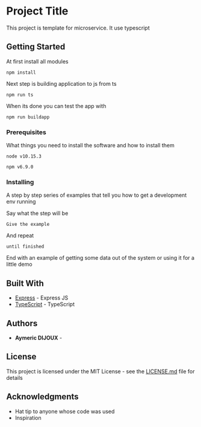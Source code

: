 # Project Title

This project is template for microservice. It use typescript

## Getting Started

At first install all modules
```
npm install
```
Next step is building application to js from ts
```
npm run ts
```
When its done you can test the app with
```
npm run buildapp
```
### Prerequisites

What things you need to install the software and how to install them

```
node v10.15.3
```

```
npm v6.9.0
```

### Installing

A step by step series of examples that tell you how to get a development env running

Say what the step will be

```
Give the example
```

And repeat

```
until finished
```

End with an example of getting some data out of the system or using it for a little demo

## Built With

* [Express](https://github.com/expressjs/express) - Express JS
* [TypeScript](https://github.com/Microsoft/TypeScript) - TypeScript


## Authors

* **Aymeric DIJOUX** -


## License

This project is licensed under the MIT License - see the [LICENSE.md](LICENSE.md) file for details

## Acknowledgments

* Hat tip to anyone whose code was used
* Inspiration
